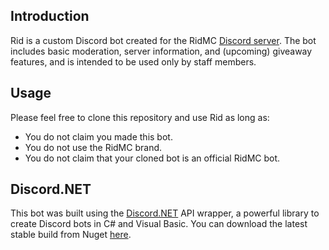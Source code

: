 ## Introduction
Rid is a custom Discord bot created for the RidMC [Discord server](https://discord.gg/P6dgPQ). The bot includes basic moderation, server information, and (upcoming) giveaway features, and is intended to be used only by staff members.

## Usage
Please feel free to clone this repository and use Rid as long as:
- You do not claim you made this bot.
- You do not use the RidMC brand. 
- You do not claim that your cloned bot is an official RidMC bot.

## Discord.NET
This bot was built using the [Discord.NET](https://github.com/discord-net/Discord.Net/tree/dev) API wrapper, a powerful library to create Discord bots in C# and Visual Basic. You can download the latest stable build from Nuget [here](https://www.nuget.org/packages/Discord.Net/).